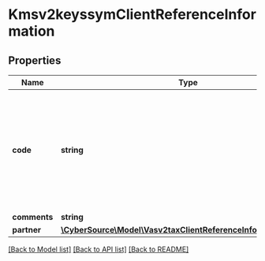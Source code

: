 # Kmsv2keyssymClientReferenceInformation

## Properties
Name | Type | Description | Notes
------------ | ------------- | ------------- | -------------
**code** | **string** | Client-generated order reference or tracking number. CyberSource recommends that you send a unique value. | [optional] 
**comments** | **string** | Comments | [optional] 
**partner** | [**\CyberSource\Model\Vasv2taxClientReferenceInformationPartner**](Vasv2taxClientReferenceInformationPartner.md) |  | [optional] 

[[Back to Model list]](../README.md#documentation-for-models) [[Back to API list]](../README.md#documentation-for-api-endpoints) [[Back to README]](../README.md)


